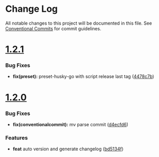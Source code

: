 # Change Log

All notable changes to this project will be documented in this file.
See [Conventional Commits](https://conventionalcommits.org) for commit guidelines.



# [1.2.1](/go-courier/husky/compare/v1.2.0...v1.2.1)

### Bug Fixes

* **fix(preset):** preset-husky-go with script release last tag ([4478c7b](/go-courier/husky/commit/4478c7b14de1aef03444b123f39f70b0ca026215))



# [1.2.0](/go-courier/husky/compare/v1.1.1...v1.2.0)

### Bug Fixes

* **fix(conventionalcommit):** mv parse commit ([d4ecfd6](/go-courier/husky/commit/d4ecfd6e46d28f840aa359d61f0ad8c2b2cfd8db))


### Features

* **feat** auto version and generate changelog ([bd5134f](/go-courier/husky/commit/bd5134fd4f17e0ec3b04794b6687d6c0915e2b44))

